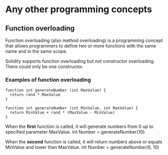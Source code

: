 # Any other programming concepts

## Function overloading
Function overloading (also method overloading) is a programming concept that allows programmers to define two or more functions with the same name and in the same scope.

Solidity supports function overloading but not constructor overloading. There could only be one constructor.

### Examples of function overloading
```
function int generateNumber (int MaxValue) {
  return rand * MaxValue
}

function int generateNumber (int MinValue, int MaxValue) {
  return MinValue + rand * (MaxValue - MinValue)
}
```
When the __first__ function is called, it will generate numbers from 0 up to specified parameter MaxValue.
int Number = generateNumber(10)

When the __second__ function is called, it will return numbers above or equals MinValue and lower than MaxValue.
int Number = generateNumber(6, 10)
